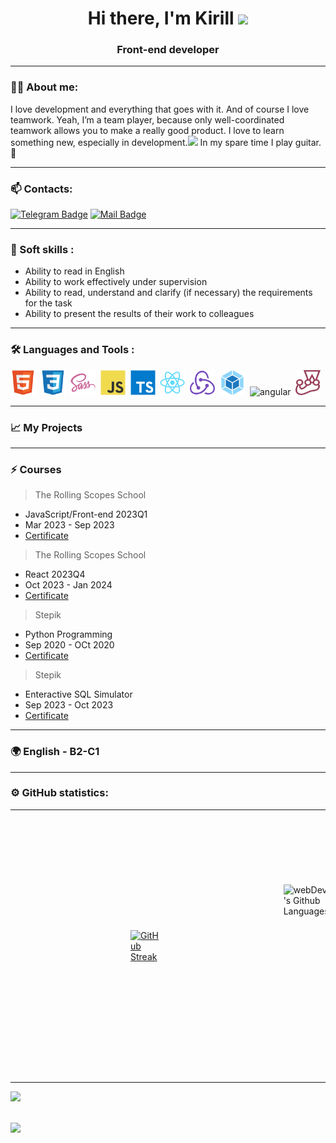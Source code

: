 <h1 align="center">Hi there, I'm Kirill
  <img src="https://github.com/blackcater/blackcater/raw/main/images/Hi.gif" height="32"/>
</h1>
<h3 align="center">Front-end developer
</h3>

---

### :man_technologist: About me:
I love development and everything that goes with it. And of course I love teamwork. Yeah, I’m a team player, because only well-coordinated teamwork allows you to make a really good product. I love to learn something new, especially in development.<img src="https://media.giphy.com/media/WUlplcMpOCEmTGBtBW/giphy.gif" width="30px"> In my spare time I play guitar. :guitar:

---

### :mailbox: Contacts:
[![Telegram Badge](https://img.shields.io/badge/-Kirill-blue?style=flat&logo=Telegram&logoColor=white)](https://t.me/kirillvm52) [![Mail Badge](https://img.shields.io/badge/-Mail-red?style=flat&logo=Gmail&logoColor=white)](mailto:mezentsevkv91@gmail.com)

---

### :construction_worker: Soft skills :
- Ability to read in English
- Ability to work effectively under supervision
- Ability to read, understand and clarify (if necessary) the requirements for the task
- Ability to present the results of their work to colleagues

---

### :hammer_and_wrench: Languages and Tools :

<div>
  <img src="https://github.com/devicons/devicon/blob/master/icons/html5/html5-original.svg" title="html5" alt="html5" width="40" height="40"/>&nbsp
  <img src="https://github.com/devicons/devicon/blob/master/icons/css3/css3-original.svg" title="css" alt="css" width="40" height="40"/>&nbsp
  <img src="https://github.com/devicons/devicon/blob/master/icons/sass/sass-original.svg" title="sass/scss" alt="sass/scss" width="40" height="40"/>&nbsp;
  <img src="https://github.com/devicons/devicon/blob/master/icons/javascript/javascript-original.svg" title="javascript" alt="javascript" width="40" height="40"/>&nbsp
  <img src="https://github.com/devicons/devicon/blob/master/icons/typescript/typescript-original.svg" title="javascript" alt="typescript" width="40" height="40"/>&nbsp
  <img src="https://github.com/devicons/devicon/blob/master/icons/react/react-original.svg" title="react" alt="react" width="40" height="40"/>&nbsp;
  <img src="https://github.com/devicons/devicon/blob/master/icons/redux/redux-original.svg" title="Redux" alt="Redux " width="40" height="40"/>&nbsp;
  <img src="https://github.com/devicons/devicon/blob/master/icons/webpack/webpack-original.svg" title="webpack" alt="webpack" width="40" height="40"/>&nbsp;
  <img src="https://vitejs.dev/logo.svg" title="vite" alt="angular" width="40" height="40"/>&nbsp;
  <img src="https://github.com/devicons/devicon/blob/master/icons/jest/jest-plain.svg" title="jest" alt="jest" width="40" height="40"/>&nbsp;
</div>

---

### 📈 My Projects

---

### ⚡ Courses

> The Rolling Scopes School
  - JavaScript/Front-end 2023Q1
  - Mar 2023 - Sep 2023
  - [Certificate](https://app.rs.school/certificate/prc2soe0)

> The Rolling Scopes School
  - React 2023Q4
  - Oct 2023 - Jan 2024
  - [Certificate](https://app.rs.school/certificate/aa0k57e4) 

> Stepik
  - Python Programming
  - Sep 2020 - OCt 2020
  - [Certificate](https://stepik.org/cert/792418?lang=en)

> Stepik
  - Enteractive SQL Simulator
  - Sep 2023 - Oct 2023
  - [Certificate](https://stepik.org/cert/2198316?lang=en)
    
---

### 🌍 English - B2-C1

---

### ⚙️ GitHub statistics:

<table>
  <tr>
    <td style="padding: 12rem 12rem">
     <a href="https://git.io/streak-stats"><img src="http://github-readme-streak-stats.herokuapp.com?user=KirillVM&mode=weekly&theme=dark&background=000000" alt="GitHub Streak" /></a>
    </td>
    <td>
      <img height="195px" align="right" alt="webDev's Github Languages" src="https://github-readme-stats-sigma-five.vercel.app/api/top-langs/?username=KirillVM&layout=compact&theme=vision-friendly-dark" />
    </td>
  </tr>
</table>

<div>
  <img src="https://www.codewars.com/users/KirillVM/badges/large" />
</div> &nbsp;&nbsp; 
  
![](https://komarev.com/ghpvc/?username=KirillVM)
